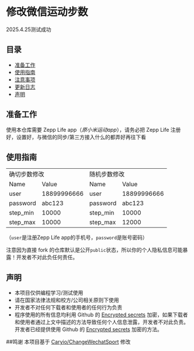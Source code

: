 # 修改微信运动步数
2025.4.25测试成功

## 目录
* [准备工作](#准备工作)
* [使用指南](#使用指南)
* [注意事项](#注意事项)
* [更新日志](#更新日志)
* [声明](#声明)

## 准备工作
使用本仓库需要 Zepp Life app（*原小米运动app*），请务必把 Zepp Life 注册好，设置好，与微信的同步/第三方接入什么的都弄好再往下看
  
## 使用指南

   <table>
    <tr>
     <td colspan="2">确切步数修改</td>
     <td colspan="2">随机步数修改</td>
    </tr>
    <tr>
     <td>Name</td>
     <td>Value</td>
     <td>Name</td>
     <td>Value</td>
    </tr>
    <tr>
     <td>user</td>
     <td>18899996666</td>
     <td>user</td>
     <td>18899996666</td>
    </tr>
    <tr>
     <td>password</td>
     <td>abc123</td>
     <td>password</td>
     <td>abc123</td>
    </tr>
    <tr>
     <td>step_min</td>
     <td>10000</td>
     <td>step_min</td>
     <td>10000</td>
    </tr>
    <tr>
     <td>step_max</td>
     <td>10000</td>
     <td>step_max</td>
     <td>12000</td>
    </tr>
   </table>
   
   （`user`是注册Zepp Life app的手机号，`password`是账号密码）
   
注意因为直接 fork 的仓库默认是公开`public`状态，所以你的个人隐私信息可能暴露！开发者不对此负任何责任。 

## 声明
- 本项目仅供编程学习/测试使用
- 请在国家法律法规和校方/公司相关原则下使用
- 开发者不对任何下载者和使用者的任何行为负责
- 程序使用的所有信息均利用 Github 的 [Encrypted secrets](https://docs.github.com/en/actions/security-guides/encrypted-secrets) 加密，如果下载者和使用者通过上文中描述的方法导致任何个人信息泄露，开发者不对此负责。开发者已经提供使用 Github 的 [Encrypted secrets](https://docs.github.com/en/actions/security-guides/encrypted-secrets) 加密的方法。

##鸣谢
本项目基于 [Caryio/ChangeWechatSport](https://github.com/liyixin/ChangeWechatSport) 修改

